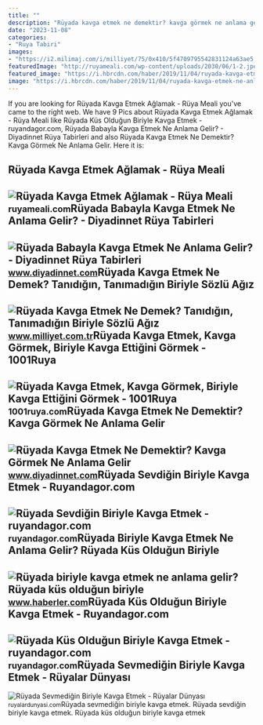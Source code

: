 ```yaml
---
title: ""
description: "Rüyada kavga etmek ne demektir? kavga görmek ne anlama gelir"
date: "2023-11-08"
categories:
- "Ruya Tabiri"
images:
- "https://i2.milimaj.com/i/milliyet/75/0x410/5f4709795542831124a63ae5.jpg"
featuredImage: "http://ruyameali.com/wp-content/uploads/2030/06/1-2.jpeg"
featured_image: "https://i.hbrcdn.com/haber/2019/11/04/ruyada-kavga-etmek-ne-anlama-gelir-ruyada-kavga-12582447_8341_m.jpg"
image: "https://i.hbrcdn.com/haber/2019/11/04/ruyada-kavga-etmek-ne-anlama-gelir-ruyada-kavga-12582447_8341_m.jpg"
---
```


If you are looking for Rüyada Kavga Etmek Ağlamak - Rüya Meali you've came to the right web. We have 9 Pics about Rüyada Kavga Etmek Ağlamak - Rüya Meali like Rüyada Küs Olduğun Biriyle Kavga Etmek - ruyandagor.com, Rüyada Babayla Kavga Etmek Ne Anlama Gelir? - Diyadinnet Rüya Tabirleri and also Rüyada Kavga Etmek Ne Demektir? Kavga Görmek Ne Anlama Gelir. Here it is:

Rüyada Kavga Etmek Ağlamak - Rüya Meali
---------------------------------------

 ![Rüyada Kavga Etmek Ağlamak - Rüya Meali](http://ruyameali.com/wp-content/uploads/2030/06/1-2.jpeg) <small>ruyameali.com</small>Rüyada Babayla Kavga Etmek Ne Anlama Gelir? - Diyadinnet Rüya Tabirleri
-----------------------------------------------------------------------

 ![Rüyada Babayla Kavga Etmek Ne Anlama Gelir? - Diyadinnet Rüya Tabirleri](https://www.diyadinnet.com/d/ruya/ruyada-babayla-kavga-etmek-ne-anlama-gelir-6074.jpg) <small>www.diyadinnet.com</small>Rüyada Kavga Etmek Ne Demek? Tanıdığın, Tanımadığın Biriyle Sözlü Ağız
----------------------------------------------------------------------

 ![Rüyada Kavga Etmek Ne Demek? Tanıdığın, Tanımadığın Biriyle Sözlü Ağız](https://i2.milimaj.com/i/milliyet/75/0x410/5f4709795542831124a63ae5.jpg) <small>www.milliyet.com.tr</small>Rüyada Kavga Etmek, Kavga Görmek, Biriyle Kavga Ettiğini Görmek - 1001Ruya
--------------------------------------------------------------------------

 ![Rüyada Kavga Etmek, Kavga Görmek, Biriyle Kavga Ettiğini Görmek - 1001Ruya](https://1001ruya.com/wp-content/uploads/Ruyada-Kavga-Etmek-Kavga-Gormek-Biriyle-Kavga-Ettigini-Gormek-sevgiliyle-babayla-anneyle-kardesle-ne-demek-diyanet-768x432.jpg) <small>1001ruya.com</small>Rüyada Kavga Etmek Ne Demektir? Kavga Görmek Ne Anlama Gelir
------------------------------------------------------------

 ![Rüyada Kavga Etmek Ne Demektir? Kavga Görmek Ne Anlama Gelir](https://www.diyadinnet.com/d/ruya/ruyada-kavga-etmek-ne-demektir-kavga-gormek-ne-anlama-gelir-6075.jpg) <small>www.diyadinnet.com</small>Rüyada Sevdiğin Biriyle Kavga Etmek - Ruyandagor.com
----------------------------------------------------

 ![Rüyada Sevdiğin Biriyle Kavga Etmek - ruyandagor.com](https://images.ruyandagor.com/2017/04/sevdigin-biriyle-kavga-etmek-1707.jpg) <small>ruyandagor.com</small>Rüyada Biriyle Kavga Etmek Ne Anlama Gelir? Rüyada Küs Olduğun Biriyle
----------------------------------------------------------------------

 ![Rüyada biriyle kavga etmek ne anlama gelir? Rüyada küs olduğun biriyle](https://i.hbrcdn.com/haber/2019/11/04/ruyada-kavga-etmek-ne-anlama-gelir-ruyada-kavga-12582447_8341_m.jpg) <small>www.haberler.com</small>Rüyada Küs Olduğun Biriyle Kavga Etmek - Ruyandagor.com
-------------------------------------------------------

 ![Rüyada Küs Olduğun Biriyle Kavga Etmek - ruyandagor.com](https://images.ruyandagor.com/2017/04/kus-oldugun-biriyle-kavga-etmek-1221.jpg) <small>ruyandagor.com</small>Rüyada Sevmediğin Biriyle Kavga Etmek - Rüyalar Dünyası
-------------------------------------------------------

 ![Rüyada Sevmediğin Biriyle Kavga Etmek - Rüyalar Dünyası](http://ruyalardunyasi.com/wp-content/uploads/2019/08/okulda-sevmedigin-biriyle-kavga-etmek.jpg) <small>ruyalardunyasi.com</small>Rüyada sevmediğin biriyle kavga etmek. Rüyada sevdiğin biriyle kavga etmek. Rüyada küs olduğun biriyle kavga etmek
